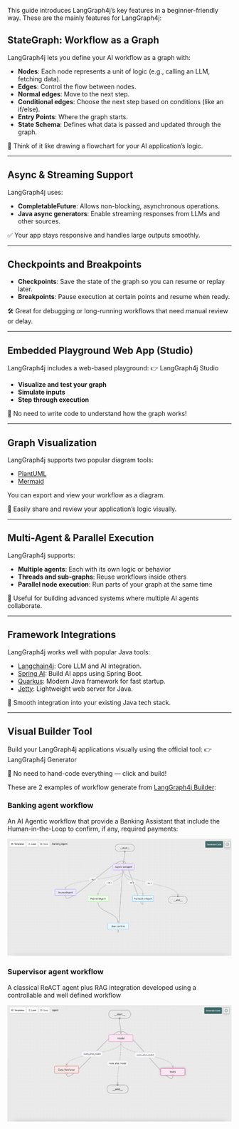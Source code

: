 This guide introduces LangGraph4j’s key features in a beginner-friendly way.
These are the mainly features for LangGraph4j:

## StateGraph: Workflow as a Graph

LangGraph4j lets you define your AI workflow as a graph with:

  -	**Nodes**: Each node represents a unit of logic (e.g., calling an LLM, fetching data).
  - **Edges**: Control the flow between nodes.
  -	**Normal edges**: Move to the next step.
  -	**Conditional edges**: Choose the next step based on conditions (like an if/else).
  -	**Entry Points**: Where the graph starts.
  -	**State Schema**: Defines what data is passed and updated through the graph.

📌 Think of it like drawing a flowchart for your AI application’s logic.

----

## Async & Streaming Support

LangGraph4j uses:

  -	**CompletableFuture**: Allows non-blocking, asynchronous operations.
  -	**Java async generators**: Enable streaming responses from LLMs and other sources.

✅ Your app stays responsive and handles large outputs smoothly.

----

## Checkpoints and Breakpoints

  -	**Checkpoints**: Save the state of the graph so you can resume or replay later.
  - **Breakpoints**: Pause execution at certain points and resume when ready.

🛠️ Great for debugging or long-running workflows that need manual review or delay.

----

## Embedded Playground Web App (Studio)

LangGraph4j includes a web-based playground:
👉 LangGraph4j Studio

  -	**Visualize and test your graph**
  -	**Simulate inputs**
  -	**Step through execution**

🎨 No need to write code to understand how the graph works!

----

## Graph Visualization

LangGraph4j supports two popular diagram tools:

  - [PlantUML]
  - [Mermaid]

You can export and view your workflow as a diagram.

🧭 Easily share and review your application’s logic visually.

----

## Multi-Agent & Parallel Execution

LangGraph4j supports:

  -	**Multiple agents**: Each with its own logic or behavior
  -	**Threads and sub-graphs**: Reuse workflows inside others
  -	**Parallel node execution**: Run parts of your graph at the same time

🤖 Useful for building advanced systems where multiple AI agents collaborate.

----

## Framework Integrations

LangGraph4j works well with popular Java tools:

  -	[Langchain4j]: Core LLM and AI integration.
  -	[Spring AI]: Build AI apps using Spring Boot.
  -	[Quarkus]: Modern Java framework for fast startup.
  -	[Jetty]: Lightweight web server for Java.

🔌 Smooth integration into your existing Java tech stack.

----

## Visual Builder Tool

Build your LangGraph4j applications visually using the official tool:
👉 LangGraph4j Generator

🧱 No need to hand-code everything — click and build!

These are 2 examples of workflow generate from [LangGraph4j Builder]:

### Banking agent workflow

An AI Agentic workflow that provide a Banking Assistant that include the Human-in-the-Loop to confirm, if any, required payments:

![Banking agent](images/builder_diagram1.png)

### Supervisor agent workflow

A classical ReACT agent plus RAG integration developed using a controllable and  well defined workflow

![Supervisor agent](images/builder_diagram2.png)

[PlantUML]: https://plantuml.com
[Mermaid]: https://mermaid.js.org

[Jetty]: https://jetty.org
[Spring Boot]: https://spring.io/projects/spring-boot
[Quarkus]: https://quarkus.io
[Spring AI]: https://spring.io/projects/spring-ai
[Studio]: https://bsorrentino.github.io/langgraph4j/studio/langgraph4j-studio/index.html
[Langchain4j]: https://github.com/langchain4j/langchain4j
[LangGraph4j Builder]: https://github.com/langgraph4j/langgraph4j-builder
